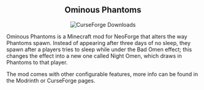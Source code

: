 <div align="center"><center>

## Ominous Phantoms

![CurseForge Downloads](https://img.shields.io/curseforge/dt/1244767?logo=curseforge&logoColor=%23F16436&logoSize=auto&label=Download%20on%20CurseForge&link=https%3A%2F%2Fwww.curseforge.com%2Fminecraft%2Fmc-mods%2Fominous-phantoms)

</center></div>

Ominous Phantoms is a Minecraft mod for NeoForge that alters the way Phantoms spawn. Instead of appearing after three days of no sleep, they spawn after a players tries to sleep while under the Bad Omen effect; this changes the effect into a new one called Night Omen, which draws in Phantoms to that player.

The mod comes with other configurable features, more info can be found in the Modrinth or CurseForge pages.
